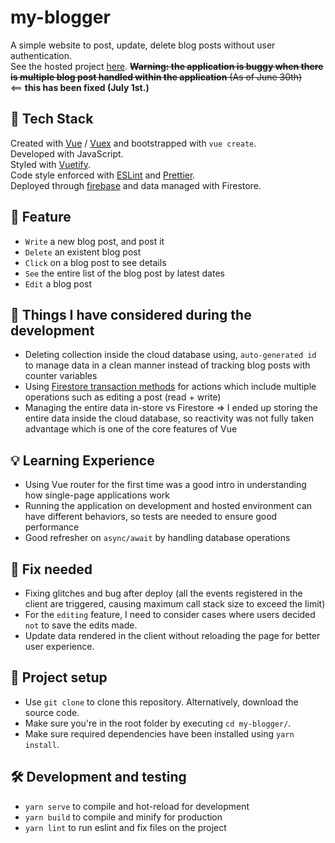 # my-blogger
A simple website to post, update, delete blog posts without user authentication. <br>
See the hosted project [here](https://yurie-s-website.web.app/). 
~~**Warning: the application is buggy when there is multiple blog post handled within the application** (As of June 30th)<br>~~ <== **this has been fixed (July 1st.)**

## 🥞 Tech Stack
Created with [Vue](https://vuejs.org/index.html) / [Vuex](https://vuex.vuejs.org/) and bootstrapped with `vue create`.<br>
Developed with JavaScript.<br>
Styled with [Vuetify](https://vuetifyjs.com/en/).<br>
Code style enforced with [ESLint](https://eslint.org/) and [Prettier](https://prettier.io/).<br>
Deployed through [firebase](https://firebase.google.com/) and data managed with Firestore.<br>

## 🎁 Feature 
- `Write` a new blog post, and post it 
- `Delete` an existent blog post 
- `Click` on a blog post to see details 
- `See` the entire list of the blog post by latest dates 
- `Edit` a blog post 

## 🎡 Things I have considered during the development 
- Deleting collection inside the cloud database using, `auto-generated id` to manage data in a clean manner instead of tracking blog posts with counter variables
- Using [Firestore transaction methods](https://firebase.google.com/docs/firestore/manage-data/transactions) for actions which include multiple operations such as editing a post (read + write)
- Managing the entire data in-store vs Firestore => I ended up storing the entire data inside the cloud database, so reactivity was not fully taken advantage which is one of the core features of Vue

## 💡 Learning Experience 
- Using Vue router for the first time was a good intro in understanding how single-page applications work 
- Running the application on development and hosted environment can have different behaviors, so tests are needed to ensure good performance
- Good refresher on `async/await` by handling database operations

## 🚧 Fix needed 
- Fixing glitches and bug after deploy (all the events registered in the client are triggered, causing maximum call stack size to exceed the limit)
- For the `editing` feature, I need to consider cases where users decided `not` to save the edits made.
- Update data rendered in the client without reloading the page for better user experience. 

## 🚀 Project setup
- Use `git clone` to clone this repository. Alternatively, download the source code.
- Make sure you're in the root folder by executing `cd my-blogger/`.
- Make sure required dependencies have been installed using `yarn install`.  

## 🛠 Development and testing 
- `yarn serve` to compile and hot-reload for development
- `yarn build` to compile and minify for production
- `yarn lint` to run eslint and fix files on the project
